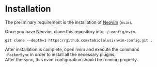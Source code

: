 # Installation
The preliminary requirement is the installation of
[Neovim](https://github.com/neovim/neovim/wiki/Installing-Neovim) (`nvim`).

Once you have Neovim, clone this repository into `~/.config/nvim`.
```shell
git clone --depth=1 https://github.com/tobiolalusi/nvim-config.git .
```
After installation is complete, open nvim and execute the command
`:PackerSync` in order to install all the necessary plugins.\
After the sync, this nvim configuration should be running properly.
